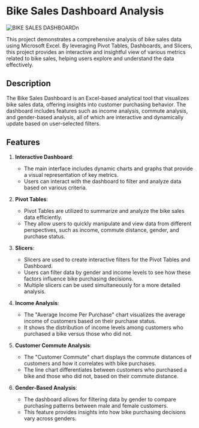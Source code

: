 # Bike Sales Dashboard Analysis
![BIKE SALES DASHBOARDn](https://github.com/biccoomondi/Bike-Data-Analysis-Using-Excel-/assets/170850731/5eb22bb7-7a18-49a5-b6c9-695d39a043e5)

This project demonstrates a comprehensive analysis of bike sales data using Microsoft Excel. By leveraging Pivot Tables, Dashboards, and Slicers, this project provides an interactive and insightful view of various metrics related to bike sales, helping users explore and understand the data effectively.

## Description

The Bike Sales Dashboard is an Excel-based analytical tool that visualizes bike sales data, offering insights into customer purchasing behavior. The dashboard includes features such as income analysis, commute analysis, and gender-based analysis, all of which are interactive and dynamically update based on user-selected filters.

## Features

1. **Interactive Dashboard**:
   - The main interface includes dynamic charts and graphs that provide a visual representation of key metrics.
   - Users can interact with the dashboard to filter and analyze data based on various criteria.

2. **Pivot Tables**:
   - Pivot Tables are utilized to summarize and analyze the bike sales data efficiently.
   - They allow users to quickly manipulate and view data from different perspectives, such as income, commute distance, gender, and purchase status.

3. **Slicers**:
   - Slicers are used to create interactive filters for the Pivot Tables and Dashboard.
   - Users can filter data by gender and income levels to see how these factors influence bike purchasing decisions.
   - Multiple slicers can be used simultaneously for a more detailed analysis.

4. **Income Analysis**:
   - The "Average Income Per Purchase" chart visualizes the average income of customers based on their purchase status.
   - It shows the distribution of income levels among customers who purchased a bike versus those who did not.

5. **Customer Commute Analysis**:
   - The "Customer Commute" chart displays the commute distances of customers and how it correlates with bike purchases.
   - The line chart differentiates between customers who purchased a bike and those who did not, based on their commute distance.

6. **Gender-Based Analysis**:
   - The dashboard allows for filtering data by gender to compare purchasing patterns between male and female customers.
   - This feature provides insights into how bike purchasing decisions vary across genders.
